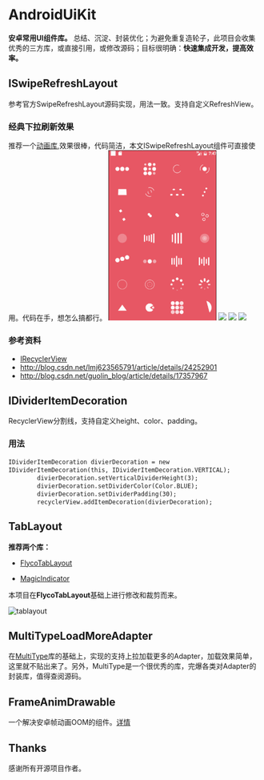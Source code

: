 # AndroidUiKit
**安卓常用UI组件库。**
总结、沉淀、封装优化；为避免重复造轮子，此项目会收集优秀的三方库，或直接引用，或修改源码；目标很明确：**快速集成开发，提高效率。**

## ISwipeRefreshLayout
 参考官方SwipeRefreshLayout源码实现，用法一致。支持自定义RefreshView。

### 经典下拉刷新效果
推荐一个[动画库](https://github.com/81813780/AVLoadingIndicatorView),效果很棒，代码简洁，本文ISwipeRefreshLayout组件可直接使用。代码在手，想怎么搞都行。
<img src="art/refreshview/avi.gif" width=216/> <img src="art/refreshview/20170618-212852-refresh.gif" width=216/> <img src="art/av-loading-line.gif" width=216/> <img src="art/loading_test_001.gif" width=216/>

### 参考资料
- [IRecyclerView](https://github.com/Aspsine/IRecyclerView)
- http://blog.csdn.net/lmj623565791/article/details/24252901
- http://blog.csdn.net/guolin_blog/article/details/17357967


## IDividerItemDecoration 
  RecyclerView分割线，支持自定义height、color、padding。
### 用法
```
IDividerItemDecoration divierDecoration = new IDividerItemDecoration(this, IDividerItemDecoration.VERTICAL);
        divierDecoration.setVerticalDividerHeight(3);
        divierDecoration.setDividerColor(Color.BLUE);
        divierDecoration.setDividerPadding(30);
        recyclerView.addItemDecoration(divierDecoration);

```
  
## TabLayout

**推荐两个库：**

- [FlycoTabLayout](https://github.com/H07000223/FlycoTabLayout)

- [MagicIndicator](https://github.com/hackware1993/MagicIndicator)

本项目在**FlycoTabLayout**基础上进行修改和裁剪而来。

![tablayout](/art/tablayout/QQ20170625-213831-tablayout.gif)


## MultiTypeLoadMoreAdapter
在[MultiType](https://github.com/drakeet/MultiType)库的基础上，实现的支持上拉加载更多的Adapter，加载效果简单，这里就不贴出来了。另外，MultiType是一个很优秀的库，完爆各类对Adapter的封装库，值得查阅源码。

## FrameAnimDrawable
一个解决安卓帧动画OOM的组件。[详情](http://www.jianshu.com/p/3a8861678a45)


## Thanks
感谢所有开源项目作者。


